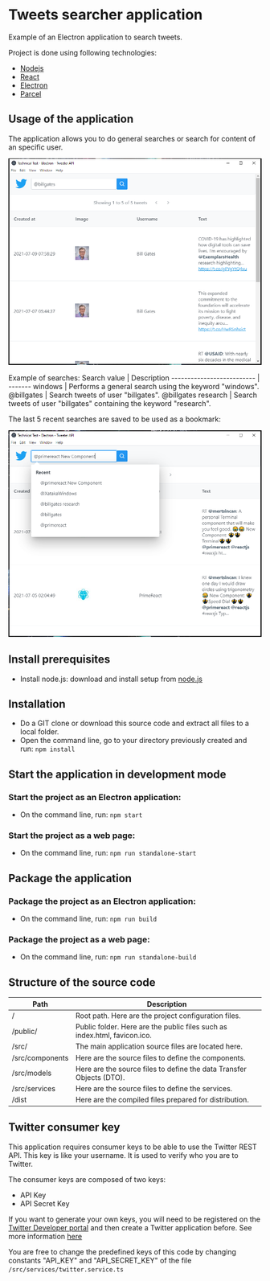 # Tweets searcher application
Example of an Electron application to search tweets.

Project is done using following technologies: 
* [Nodejs](https://nodejs.org/) 
* [React](https://reactjs.org/)
* [Electron](https://www.electronjs.org/)
* [Parcel](https://parceljs.org/)

## Usage of the application
The application allows you to do general searches or search for content of an specific user.

![GitHub Logo](docs/screenshots/search-screenshot.png)

Example of searches:
Search value               | Description
-------------------------- | -------
windows                    | Performs a general search using the keyword "windows".
@billgates				   | Search tweets of user "billgates".
@billgates research        | Search tweets of user "billgates" containing the keyword "research".

The last 5 recent searches are saved to be used as a bookmark:

![GitHub Logo](docs/screenshots/search-recent-screenshot.png)

## Install prerequisites
- Install node.js: download and install setup from [node.js](https://nodejs.org/en/download/)

## Installation
* Do a GIT clone or download this source code and extract all files to a local folder.
* Open the command line, go to your directory previously created and run: ``` npm install ```

## Start the application in development mode
### Start the project as an Electron application:
* On the command line, run: ``` npm start ```

### Start the project as a web page:
* On the command line, run: ``` npm run standalone-start ```

## Package the application
### Package the project as an Electron application:
* On the command line, run: ``` npm run build ```

### Package the project as a web page:
* On the command line, run: ``` npm run standalone-build ```

## Structure of the source code
Path                       | Description
-------------------------- | -------
/                          | Root path. Here are the project configuration files.
/public/                   | Public folder. Here are the public files such as index.html, favicon.ico.
/src/                      | The main application source files are located here.
/src/components            | Here are the source files to define the components.
/src/models                | Here are the source files to define the data Transfer Objects (DTO).
/src/services              | Here are the source files to define the services.
/dist                      | Here are the compiled files prepared for distribution.

## Twitter consumer key
This application requires consumer keys to be able to use the Twitter REST API. 
This key is like your username. It is used to verify who you are to Twitter. 

The consumer keys are composed of two keys:
* API Key
* API Secret Key

If you want to generate your own keys, you will need to be registered on the [Twitter Developer portal](https://developer.twitter.com/en/portal/projects-and-apps)
and then create a Twitter application before. See more information [here](https://developer.twitter.com/en/docs/apps/overview) 

You are free to change the predefined keys of this code by changing constants "API_KEY" and "API_SECRET_KEY" of the file ```/src/services/twitter.service.ts```
